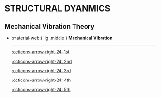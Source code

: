 # STRUCTURAL DYANMICS

## Mechanical Vibration Theory

<div class="grid cards" markdown>

-   :material-web:{ .lg .middle } __Mechanical Vibration__

    ---

    [:octicons-arrow-right-24: <a href="https://zhuanlan.zhihu.com/p/69223633" target="_blank"> 1st </a>](#)

    [:octicons-arrow-right-24: <a href="https://zhuanlan.zhihu.com/p/69232370" target="_blank"> 2nd </a>](#)

    [:octicons-arrow-right-24: <a href="https://zhuanlan.zhihu.com/p/82211194" target="_blank"> 3rd </a>](#)

    [:octicons-arrow-right-24: <a href="https://zhuanlan.zhihu.com/p/82442784" target="_blank"> 4th </a>](#)

    [:octicons-arrow-right-24: <a href="https://zhuanlan.zhihu.com/p/82789629" target="_blank"> 5th </a>](#)

</div>